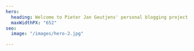 ```yaml
---
hero:
  heading: Welcome to Pieter Jan Geutjens' personal blogging project
  maxWidthPX: "652"
seo:
  image: "/images/hero-2.jpg"

---
```

